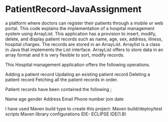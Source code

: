 # PatientRecord-JavaAssignment
a platform where doctors can register their patients through a mobile or web portal. 
This code explains the implementation of a hospital management system using ArrayList. This application has a provision to insert, modify, delete, and display patient records such as name, age, sex, address, illness, hospital charges. The records are stored in an ArrayList. Arraylist is a class in Java that implements the List interface. ArrayList offers to store data in an array format and it is very flexible to sort, modify records.

This Hospital management application offers the following operations.

Adding a patient record
Updating an existing patient record
Deleting a patient record
Fetching all the patient records in order.

Patient records have been contained the following ;

Name 
age
gender
Address 
Email 
Phone number 
join date



I have used Maven build type to create this project:
   Maven build/deploy/test scripts
   Maven library configurations
   IDE- ECLIPSE IDE(1.8)


